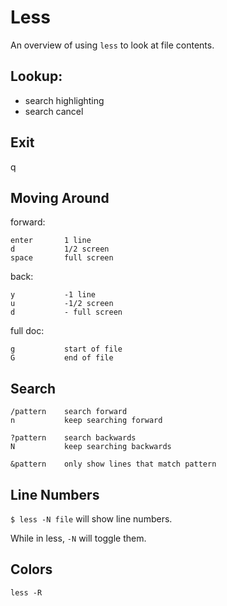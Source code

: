 # Less

An overview of using `less` to look at file contents.

## Lookup:

* search highlighting
* search cancel

## Exit

q

## Moving Around

forward:

    enter       1 line
    d           1/2 screen
    space       full screen

back:

    y           -1 line
    u           -1/2 screen
    d           - full screen

full doc:

    g           start of file
    G           end of file

## Search

    /pattern    search forward
    n           keep searching forward

    ?pattern    search backwards
    N           keep searching backwards

    &pattern    only show lines that match pattern


## Line Numbers


`$ less -N file` will show line numbers.

While in less, `-N` will toggle them.

## Colors

`less -R`

